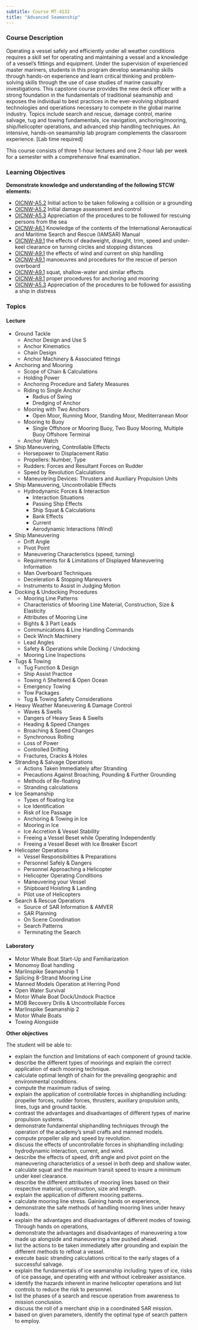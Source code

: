 ```yaml
---
subtitle: Course MT-4132
title: "Advanced Seamanship"
---
```


### Course Description

Operating a vessel safely and efficiently under all weather conditions requires a skill set for operating and maintaining a vessel and a knowledge of a vessel’s fittings and equipment. Under the supervision of experienced master mariners, students in this program develop seamanship skills through hands-on experience and learn critical thinking and problem-solving skills through the use of case studies of marine casualty investigations. This capstone course provides the new deck officer with a strong foundation in the fundamentals of traditional seamanship and exposes the individual to best practices in the ever-evolving shipboard technologies and operations necessary to compete in the global marine industry. Topics include search and rescue, damage control, marine salvage, tug and towing fundamentals, ice navigation, anchoring/mooring, ship/helicopter operations, and advanced ship handling techniques. An intensive, hands-on seamanship lab program complements the classroom experience. [Lab time required]

This course consists of three 1-hour lectures and one 2-hour lab per week for a semester with a comprehensive final examination.


### Learning Objectives

**Demonstrate knowledge and understanding of the following STCW elements:**

* [OICNW-A5.2](21#OICNW-A5\.2) Initial action to be taken following a collision or a grounding
* [OICNW-A5.2](21#OICNW-A5\.2) Initial damage assessment and control
* [OICNW-A5.3](21#OICNW-A5\.3) Appreciation of the procedures to be followed for rescuing persons from the sea
* [OICNW-A6.1](21#OICNW-A6\.1) Knowledge of the contents of the International Aeronautical and Maritime Search and Rescue (IAMSAR) Manual
* [OICNW-A9.1](21#OICNW-A9\.1) the effects of deadweight, draught, trim, speed and under-keel clearance on turning circles and stopping distances
* [OICNW-A9.1](21#OICNW-A9\.1) the effects of wind and current on ship handling
* [OICNW-A9.1](21#OICNW-A9\.1) manoeuvres and procedures for the rescue of person overboard
* [OICNW-A9.1](21#OICNW-A9\.1) squat, shallow-water and similar effects
* [OICNW-A9.1](21#OICNW-A9\.1) proper procedures for anchoring and mooring
* [OICNW-A5.3](21#OICNW-A5\.3) Appreciation of the procedures to be followed for assisting a ship in distress


### Topics

#### Lecture

* Ground Tackle
	* Anchor Design and Use S
	* Anchor Kinematics 
	* Chain Design 
	* Anchor Machinery & Associated fittings
* Anchoring and Mooring
	* Scope of Chain & Calculations
	* Holding Power
	* Anchoring Procedure and Safety Measures
	* Riding to Single Anchor
		* Radius of Swing 
		* Dredging of Anchor 
	* Mooring with Two Anchors
		* Open Moor, Running Moor, Standing Moor, Mediterranean Moor 
	* Mooring to Buoy
		* Single Offshore or Mooring Buoy, Two Buoy Mooring, Multiple Buoy Offshore Terminal
	* Anchor Watch
* Ship Maneuvering, Controllable Effects
	* Horsepower to Displacement Ratio
	* Propellers: Number, Type
	* Rudders: Forces and Resultant Forces on Rudder
	* Speed by Revolution Calculations
	* Maneuvering Devices: Thrusters and Auxiliary Propulsion Units
* Ship Maneuvering, Uncontrollable Effects
	* Hydrodynamic Forces & Interaction
		* Interaction Situations
		* Passing Ship Effects
		* Ship Squat & Calculations
		* Bank Effects
		* Current
		* Aerodynamic Interactions (Wind)
* Ship Maneuvering
	* Drift Angle
	* Pivot Point
	* Maneuvering Characteristics (speed, turning)
	* Requirements for & Limitations of Displayed Maneuvering Information
	* Man Overboard Techniques 
	* Deceleration & Stopping Maneuvers
	* Instruments to Assist in Judging Motion
* Docking & Undocking Procedures
	* Mooring Line Patterns
	* Characteristics of Mooring Line
		Material, Construction, Size & Elasticity
	* Attributes of Mooring Line
	* Bights & 3 Part Leads
	* Communications & Line Handling Commands
	* Deck Winch Machinery
	* Lead Angles
	* Safety & Operations while Docking / Undocking
	* Mooring Line Inspections
* Tugs & Towing
	* Tug Function & Design
	* Ship Assist Practice
	* Towing ñ Sheltered & Open Ocean
	* Emergency Towing
	* Tow Packages
	* Tug & Towing Safety Considerations
* Heavy Weather Maneuvering & Damage Control
	* Waves & Swells
	* Dangers of Heavy Seas & Swells
	* Heading & Speed Changes
	* Broaching & Speed Changes 
	* Synchronous Rolling
	* Loss of Power
	* Controlled Drifting
	* Fractures, Cracks & Holes
* Stranding & Salvage Operations
	* Actions Taken Immediately after Stranding 
	* Precautions Against Broaching, Pounding & Further Grounding
	* Methods of Re-floating 
	* Stranding calculations
* Ice Seamanship
	* Types of floating Ice 
	* Ice Identification
	* Risk of Ice Passage
	* Anchoring & Towing in Ice
	* Mooring in Ice
	* Ice Accretion & Vessel Stability
	* Freeing a Vessel Beset while Operating Independently
	* Freeing a Vessel Beset with Ice Breaker Escort
* Helicopter Operations
	* Vessel Responsibilities & Preparations
	* Personnel Safely & Dangers
	* Personnel Approaching a Helicopter
	* Helicopter Operating Conditions
	* Maneuvering your Vessel
	* Shipboard Hoisting & Landing
	* Pilot use of Helicopters
* Search & Rescue Operations
	* Source of SAR Information & AMVER
	* SAR Planning
	* On Scene Coordination
	* Search Patterns
	* Terminating the Search

#### Laboratory

* Motor Whale Boat Start-Up and Familiarization
* Monomoy Boat handling			
* Marlinspike Seamanship 1
* Splicing 8-Strand Mooring Line
* Manned Models Operation at Herring Pond
* Open Water Survival
* Motor Whale Boat Dock/Undock Practice
* MOB Recovery Drills & Uncontrollable Forces			
* Marlinspike Seamanship 2
* Motor Whale Boats 
* Towing Alongside			



**Other objectives**


The student will be able to:

* explain the function and limitations of each component of ground tackle.  
* describe the different types of moorings and explain the correct application of each mooring technique.  
* calculate optimal length of chain for the prevailing geographic and environmental conditions.  
* compute the maximum radius of swing.  
* explain the application of controllable forces in shiphandling including: propeller forces, rudder forces, thrusters, auxiliary propulsion units, lines, tugs and ground tackle.  
* contrast the advantages and disadvantages of different types of marine propulsion systems.  
* demonstrate fundamental shiphandling techniques through the operation of the academy’s small crafts and manned models.  
* compute propeller slip and speed by revolution.  
* discuss the effects of uncontrollable forces in shiphandling including: hydrodynamic interaction, current, and wind.   
* describe the effects of speed, drift angle and pivot point on the maneuvering characteristics of a vessel in both deep and shallow water.  
* calculate squat and the maximum transit speed to insure a minimum under keel clearance. 
* describe the different attributes of mooring lines based on their respective material, construction, size and length.  
* explain the application of different mooring patterns.  
* calculate mooring line stress.  Gaining hands on experience, 
* demonstrate the safe methods of handling mooring lines under heavy loads.  
* explain the advantages and disadvantages of different modes of towing. Through hands on operations, 
* demonstrate the advantages and disadvantages of maneuvering a tow made up alongside and maneuvering a tow pushed ahead.  
* list the actions to be taken immediately after grounding and explain the different methods to refloat a vessel.  
* execute basic stranding calculations critical to the early stages of a successful salvage. 
* explain the fundamentals of ice seamanship including: types of ice, risks of ice passage, and operating with and without icebreaker assistance.  
* identify the hazards inherent in marine helicopter operations and list controls to reduce the risk to personnel. 
* list the phases of a search and rescue operation from awareness to mission conclusion.  
* discuss the roll of a merchant ship in a coordinated SAR mission.  
* based on given parameters, identify the optimal type of search pattern to employ. 



